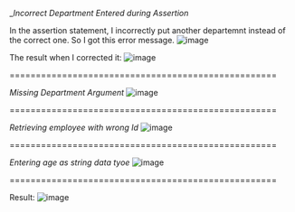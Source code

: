 __Incorrect Department Entered during Assertion_

In the assertion statement, I incorrectly put another departemnt instead of the correct one. 
So I got this error message.
![image](https://github.com/BibiAasiyaa/syslab/assets/158258718/11624ee7-9f49-4279-8ee9-b58e3d829d75)

The result when I corrected it:
![image](https://github.com/BibiAasiyaa/syslab/assets/158258718/811fda01-46b9-4d34-8457-0659fa47d85d)

===================================================

_Missing Department Argument_
![image](https://github.com/BibiAasiyaa/syslab/assets/158258718/9190a368-d72e-4cb6-ab70-bb65610babeb)

===================================================

_Retrieving employee with wrong Id_
![image](https://github.com/BibiAasiyaa/syslab/assets/158258718/c5bdaf52-f6e2-43e6-ba55-dce396d6a137)

===================================================

_Entering age as string data tyoe_
![image](https://github.com/BibiAasiyaa/syslab/assets/158258718/f1986374-6fdd-4536-9a42-fd4d4aafe9b7)

===================================================

Result:
![image](https://github.com/BibiAasiyaa/syslab/assets/158258718/04f7067b-aa49-4987-b573-13cd2b5b2590)

